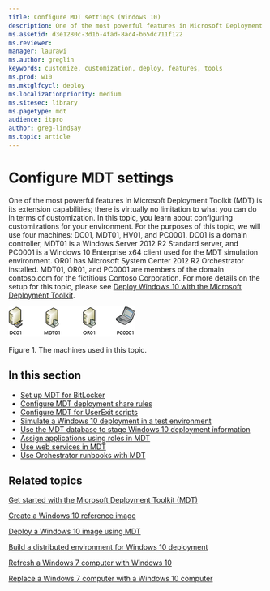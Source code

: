 ```yaml
---
title: Configure MDT settings (Windows 10)
description: One of the most powerful features in Microsoft Deployment Toolkit (MDT) is its extension capabilities; there is virtually no limitation to what you can do in terms of customization.
ms.assetid: d3e1280c-3d1b-4fad-8ac4-b65dc711f122
ms.reviewer: 
manager: laurawi
ms.author: greglin
keywords: customize, customization, deploy, features, tools
ms.prod: w10
ms.mktglfcycl: deploy
ms.localizationpriority: medium
ms.sitesec: library
ms.pagetype: mdt
audience: itpro
author: greg-lindsay
ms.topic: article
---
```


# Configure MDT settings

One of the most powerful features in Microsoft Deployment Toolkit (MDT) is its extension capabilities; there is virtually no limitation to what you can do in terms of customization. In this topic, you learn about configuring customizations for your environment.
For the purposes of this topic, we will use four machines: DC01, MDT01, HV01, and PC0001. DC01 is a domain controller, MDT01 is a Windows Server 2012 R2 Standard server, and PC0001 is a Windows 10 Enterprise x64 client used for the MDT simulation environment. OR01 has Microsoft System Center 2012 R2 Orchestrator installed. MDT01, OR01, and PC0001 are members of the domain contoso.com for the fictitious Contoso Corporation. For more details on the setup for this topic, please see [Deploy Windows 10 with the Microsoft Deployment Toolkit](deploy-windows-10-with-the-microsoft-deployment-toolkit.md#proof).

![figure 1](../images/mdt-09-fig01.png)

Figure 1. The machines used in this topic.

## In this section

-   [Set up MDT for BitLocker](set-up-mdt-for-bitlocker.md)
-   [Configure MDT deployment share rules](configure-mdt-deployment-share-rules.md)
-   [Configure MDT for UserExit scripts](configure-mdt-for-userexit-scripts.md)
-   [Simulate a Windows 10 deployment in a test environment](simulate-a-windows-10-deployment-in-a-test-environment.md)
-   [Use the MDT database to stage Windows 10 deployment information](use-the-mdt-database-to-stage-windows-10-deployment-information.md)
-   [Assign applications using roles in MDT](assign-applications-using-roles-in-mdt.md)
-   [Use web services in MDT](use-web-services-in-mdt.md)
-   [Use Orchestrator runbooks with MDT](use-orchestrator-runbooks-with-mdt.md)

## Related topics

[Get started with the Microsoft Deployment Toolkit (MDT)](get-started-with-the-microsoft-deployment-toolkit.md)

[Create a Windows 10 reference image](create-a-windows-10-reference-image.md)

[Deploy a Windows 10 image using MDT](deploy-a-windows-10-image-using-mdt.md)

[Build a distributed environment for Windows 10 deployment](build-a-distributed-environment-for-windows-10-deployment.md)

[Refresh a Windows 7 computer with Windows 10](refresh-a-windows-7-computer-with-windows-10.md)

[Replace a Windows 7 computer with a Windows 10 computer](replace-a-windows-7-computer-with-a-windows-10-computer.md)
